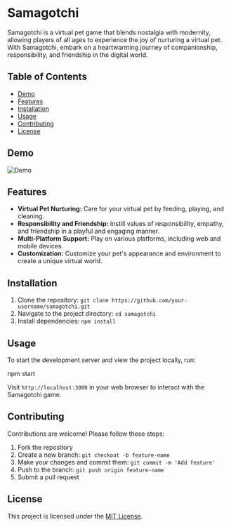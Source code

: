 # Samagotchi

Samagotchi is a virtual pet game that blends nostalgia with modernity, allowing players of all ages to experience the joy of nurturing a virtual pet. With Samagotchi, embark on a heartwarming journey of companionship, responsibility, and friendship in the digital world.

## Table of Contents

- [Demo](#demo)
- [Features](#features)
- [Installation](#installation)
- [Usage](#usage)
- [Contributing](#contributing)
- [License](#license)

## Demo

![Demo](demo.gif)

## Features

- **Virtual Pet Nurturing:** Care for your virtual pet by feeding, playing, and cleaning.
- **Responsibility and Friendship:** Instill values of responsibility, empathy, and friendship in a playful and engaging manner.
- **Multi-Platform Support:** Play on various platforms, including web and mobile devices.
- **Customization:** Customize your pet's appearance and environment to create a unique virtual world.

## Installation

1. Clone the repository: `git clone https://github.com/your-username/samagotchi.git`
2. Navigate to the project directory: `cd samagotchi`
3. Install dependencies: `npm install`

## Usage

To start the development server and view the project locally, run:

npm start


Visit `http://localhost:3000` in your web browser to interact with the Samagotchi game.

## Contributing

Contributions are welcome! Please follow these steps:

1. Fork the repository
2. Create a new branch: `git checkout -b feature-name`
3. Make your changes and commit them: `git commit -m 'Add feature'`
4. Push to the branch: `git push origin feature-name`
5. Submit a pull request

## License

This project is licensed under the [MIT License](LICENSE).
